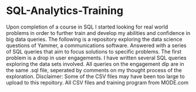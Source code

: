 # SQL-Analytics-Training
Upon completion of a course in SQL I started looking for real world problems in order to further train and develop my abilities and confidence in big data queries.
The following is a repository exploring the data science questions of Yammer, a communications software. Answered with a series of SQL queries that aim to focus solutions to specific problems.
The first problem is a drop in user engagements. I have written several SQL queries exploring the data sets involved. All queries on the engagement dip are in the same .sql file, seperated by comments on my thought process of the exploration. 
Disclaimer: Some of the CSV files may have been too large to upload to this repoitory.
All CSV files and training program from MODE.com
